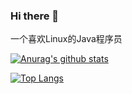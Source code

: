 ### Hi there 👋
一个喜欢Linux的Java程序员

[![Anurag's github stats](https://github-readme-stats.vercel.app/api?username=LvLaoTou&theme=aura&count_private=true&show_icons=true)](https://github.com/anuraghazra/github-readme-stats)

[![Top Langs](https://github-readme-stats.vercel.app/api/top-langs/?username=LvLaoTou)](https://github.com/anuraghazra/github-readme-stats)
<!--
**LvLaoTou/LvLaoTou** is a ✨ _special_ ✨ repository because its `README.md` (this file) appears on your GitHub profile.

Here are some ideas to get you started:

- 🔭 I’m currently working on ...
- 🌱 I’m currently learning ...
- 👯 I’m looking to collaborate on ...
- 🤔 I’m looking for help with ...
- 💬 Ask me about ...
- 📫 How to reach me: ...
- 😄 Pronouns: ...
- ⚡ Fun fact: ...
-->
